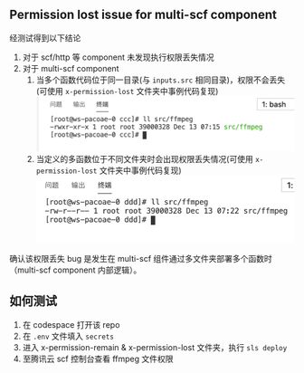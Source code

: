 ## Permission lost issue for multi-scf component

经测试得到以下结论

1. 对于 scf/http 等 component 未发现执行权限丢失情况
1. 对于 multi-scf component
    1. 当多个函数代码位于同一目录(与 `inputs.src` 相同目录)，权限不会丢失(可使用 `x-permission-lost` 文件夹中事例代码复现)
    ![](./ccc.png)
    1. 当定义的多函数位于不同文件夹时会出现权限丢失情况(可使用 `x-permission-lost` 文件夹中事例代码复现)
    ![](./ddd.png)

确认该权限丢失 bug 是发生在 multi-scf 组件通过多文件夹部署多个函数时（multi-scf component 内部逻辑）。

## 如何测试
1. 在 codespace 打开该 repo
1. 在 `.env` 文件填入 `secrets`
1. 进入 x-permission-remain & x-permission-lost 文件夹，执行 `sls deploy`
1. 至腾讯云 scf 控制台查看 ffmpeg 文件权限
